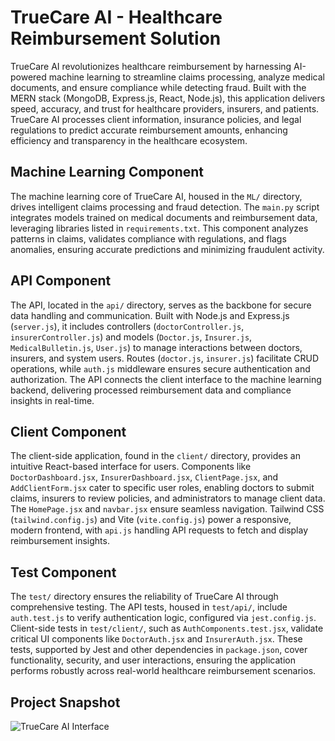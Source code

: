 # TrueCare AI - Healthcare Reimbursement Solution

TrueCare AI revolutionizes healthcare reimbursement by harnessing AI-powered machine learning to streamline claims processing, analyze medical documents, and ensure compliance while detecting fraud. Built with the MERN stack (MongoDB, Express.js, React, Node.js), this application delivers speed, accuracy, and trust for healthcare providers, insurers, and patients. TrueCare AI processes client information, insurance policies, and legal regulations to predict accurate reimbursement amounts, enhancing efficiency and transparency in the healthcare ecosystem.

## Machine Learning Component

The machine learning core of TrueCare AI, housed in the `ML/` directory, drives intelligent claims processing and fraud detection. The `main.py` script integrates models trained on medical documents and reimbursement data, leveraging libraries listed in `requirements.txt`. This component analyzes patterns in claims, validates compliance with regulations, and flags anomalies, ensuring accurate predictions and minimizing fraudulent activity.

## API Component

The API, located in the `api/` directory, serves as the backbone for secure data handling and communication. Built with Node.js and Express.js (`server.js`), it includes controllers (`doctorController.js`, `insurerController.js`) and models (`Doctor.js`, `Insurer.js`, `MedicalBulletin.js`, `User.js`) to manage interactions between doctors, insurers, and system users. Routes (`doctor.js`, `insurer.js`) facilitate CRUD operations, while `auth.js` middleware ensures secure authentication and authorization. The API connects the client interface to the machine learning backend, delivering processed reimbursement data and compliance insights in real-time.

## Client Component

The client-side application, found in the `client/` directory, provides an intuitive React-based interface for users. Components like `DoctorDashboard.jsx`, `InsurerDashboard.jsx`, `ClientPage.jsx`, and `AddClientForm.jsx` cater to specific user roles, enabling doctors to submit claims, insurers to review policies, and administrators to manage client data. The `HomePage.jsx` and `navbar.jsx` ensure seamless navigation. Tailwind CSS (`tailwind.config.js`) and Vite (`vite.config.js`) power a responsive, modern frontend, with `api.js` handling API requests to fetch and display reimbursement insights.

## Test Component

The `test/` directory ensures the reliability of TrueCare AI through comprehensive testing. The API tests, housed in `test/api/`, include `auth.test.js` to verify authentication logic, configured via `jest.config.js`. Client-side tests in `test/client/`, such as `AuthComponents.test.jsx`, validate critical UI components like `DoctorAuth.jsx` and `InsurerAuth.jsx`. These tests, supported by Jest and other dependencies in `package.json`, cover functionality, security, and user interactions, ensuring the application performs robustly across real-world healthcare reimbursement scenarios.

## Project Snapshot

![TrueCare AI Interface](./client/src/assets/demo.png)
